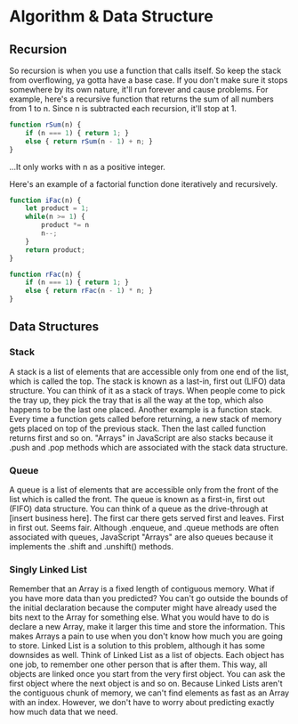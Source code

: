 # Algorithm & Data Structure

## Recursion

So recursion is when you use a function that calls itself. So keep the stack from overflowing, ya gotta have a base case. If you don't make sure it stops somewhere by its own nature, it'll run forever and cause problems. For example, here's a recursive function that returns the sum of all numbers from 1 to n. Since n is subtracted each recursion, it'll stop at 1.

```js
function rSum(n) {
    if (n === 1) { return 1; }
    else { return rSum(n - 1) + n; }
}
```

...It only works with n as a positive integer.

Here's an example of a factorial function done iteratively and recursively.

```js
function iFac(n) {
    let product = 1;
    while(n >= 1) {
        product *= n
        n--;
    }
    return product;
}
```

```js
function rFac(n) {
    if (n === 1) { return 1; }
    else { return rFac(n - 1) * n; }
}
```

## Data Structures

### Stack

A stack is a list of elements that are accessible only from one end of the list, which is called the top. The stack is known as a last-in, first out (LIFO) data structure. You can think of it as a stack of trays. When people come to pick the tray up, they pick the tray that is all the way at the top, which also happens to be the last one placed. Another example is a function stack. Every time a function gets called before returning, a new stack of memory gets placed on top of the previous stack. Then the last called function returns first and so on. "Arrays" in JavaScript are also stacks because it .push and .pop methods which are associated with the stack data structure.

### Queue

A queue is a list of elements that are accessible only from the front of the list which is called the front. The queue is known as a first-in, first out (FIFO) data structure. You can think of a queue as the drive-through at [insert business here]. The first car there gets served first and leaves. First in first out. Seems fair. Although .enqueue, and .queue methods are often associated with queues, JavaScript "Arrays" are also queues because it implements the .shift and .unshift() methods.

### Singly Linked List

Remember that an Array is a fixed length of contiguous memory. What if you have more data than you predicted? You can't go outside the bounds of the initial declaration because the computer might have already used the bits next to the Array for something else. What you would have to do is declare a new Array, make it larger this time and store the information. This makes Arrays a pain to use when you don't know how much you are going to store. Linked List is a solution to this problem, although it has some downsides as well. Think of Linked List as a list of objects. Each object has one job, to remember one other person that is after them. This way, all objects are linked once you start from the very first object. You can ask the first object where the next object is and so on. Because Linked Lists aren't the contiguous chunk of memory, we can't find elements as fast as an Array with an index. However, we don't have to worry about predicting exactly how much data that we need.